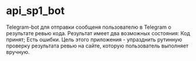 # api_sp1_bot
Telegram-bot для отправки сообщеня пользователю в Telegram о результате ревью кода.
Результат имеет два возможных состояния: Код принят; Есть ошибки.
Цель этого приложения - упразднить рутинную проверку результата ревью на сайте, которую пользователь выполняет вручную.

<!-- TODO: инструкция по запуску приложения -->